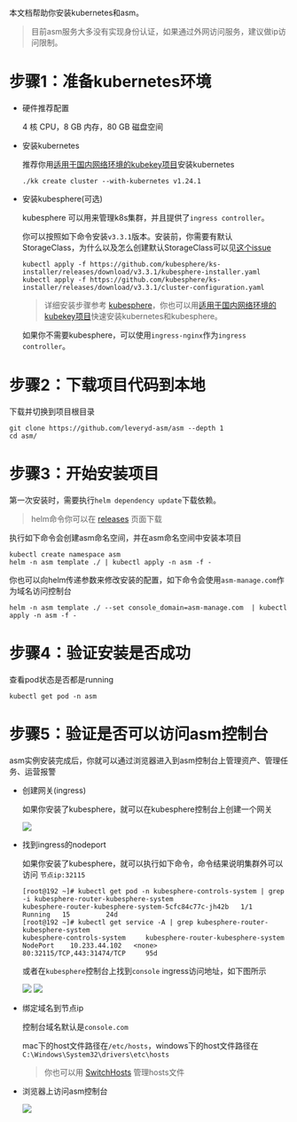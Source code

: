 #

本文档帮助你安装kubernetes和asm。

> 目前asm服务大多没有实现身份认证，如果通过外网访问服务，建议做ip访问限制。

# 步骤1：准备kubernetes环境
* 硬件推荐配置

  4 核 CPU，8 GB 内存，80 GB 磁盘空间

* 安装kubernetes

  推荐你用[适用于国内网络环境的kubekey项目](https://github.com/kubesphere/kubekey/)安装kubernetes

  ```
  ./kk create cluster --with-kubernetes v1.24.1
  ```

* 安装kubesphere(可选)

  kubesphere 可以用来管理k8s集群，并且提供了`ingress controller`。

  你可以按照如下命令安装`v3.3.1`版本。安装前，你需要有默认StorageClass，为什么以及怎么创建默认StorageClass可以见[这个issue](https://github.com/leveryd-asm/asm/issues/38)
  ```
  kubectl apply -f https://github.com/kubesphere/ks-installer/releases/download/v3.3.1/kubesphere-installer.yaml
  kubectl apply -f https://github.com/kubesphere/ks-installer/releases/download/v3.3.1/cluster-configuration.yaml
  ```

  > 详细安装步骤参考 [kubesphere](https://kubesphere.io/zh/docs/v3.3/quick-start/minimal-kubesphere-on-k8s/)，你也可以用[适用于国内网络环境的kubekey项目](https://github.com/kubesphere/kubekey/)快速安装kubernetes和kubesphere。

  如果你不需要kubesphere，可以使用`ingress-nginx`作为`ingress controller`。

# 步骤2：下载项目代码到本地

下载并切换到项目根目录
```
git clone https://github.com/leveryd-asm/asm --depth 1
cd asm/
```

# 步骤3：开始安装项目

第一次安装时，需要执行`helm dependency update`下载依赖。

> helm命令你可以在 [releases](https://github.com/helm/helm/releases) 页面下载

执行如下命令会创建asm命名空间，并在asm命名空间中安装本项目
```
kubectl create namespace asm
helm -n asm template ./ | kubectl apply -n asm -f -
```

你也可以向helm传递参数来修改安装的配置，如下命令会使用`asm-manage.com`作为域名访问控制台
```
helm -n asm template ./ --set console_domain=asm-manage.com  | kubectl apply -n asm -f -
```

# 步骤4：验证安装是否成功

查看pod状态是否都是running
```
kubectl get pod -n asm
```

# 步骤5：验证是否可以访问asm控制台

asm实例安装完成后，你就可以通过浏览器进入到asm控制台上管理资产、管理任务、运营报警

* 创建网关(ingress)

  如果你安装了kubesphere，就可以在kubesphere控制台上创建一个网关

  ![](https://user-images.githubusercontent.com/1846319/226091298-d13f5e7e-6d61-4648-bcb3-fdec2da96e92.png)

* 找到ingress的nodeport

  如果你安装了kubesphere，就可以执行如下命令，命令结果说明集群外可以访问 `节点ip:32115`
  ```
  [root@192 ~]# kubectl get pod -n kubesphere-controls-system | grep -i kubesphere-router-kubesphere-system
  kubesphere-router-kubesphere-system-5cfc84c77c-jh42b   1/1     Running   15         24d
  [root@192 ~]# kubectl get service -A | grep kubesphere-router-kubesphere-system
  kubesphere-controls-system     kubesphere-router-kubesphere-system           NodePort    10.233.44.102   <none>        80:32115/TCP,443:31474/TCP     95d
  ```

  或者在`kubesphere`控制台上找到`console` ingress访问地址，如下图所示

  ![](https://user-images.githubusercontent.com/1846319/209645921-d845c719-4f31-4e88-ae7c-c4326019b90a.png)
  ![](https://user-images.githubusercontent.com/1846319/209645971-34b5443c-bcd3-46a2-84a8-fa2378cbc9df.png)


* 绑定域名到节点ip

  控制台域名默认是`console.com`

  mac下的host文件路径在`/etc/hosts`，windows下的host文件路径在`C:\Windows\System32\drivers\etc\hosts`

  > 你也可以用 [SwitchHosts](https://github.com/oldj/SwitchHosts) 管理hosts文件

* 浏览器上访问asm控制台

  ![](https://user-images.githubusercontent.com/1846319/225215933-1a8bec34-c07e-4ce2-8d88-ee805e72796a.png)
